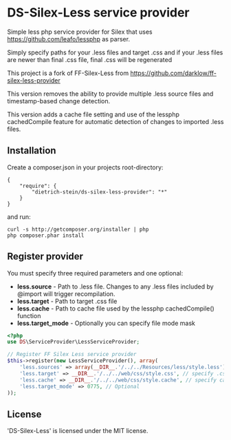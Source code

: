DS-Silex-Less service provider
================

Simple less php service provider for Silex that uses https://github.com/leafo/lessphp as parser.

Simply specify paths for your .less files and target .css and if your .less files are newer than final .css file, final .css will be regenerated

This project is a fork of FF-Silex-Less from https://github.com/darklow/ff-silex-less-provider

This version removes the ability to provide multiple .less source files and timestamp-based change detection.

This version adds a cache file setting and use of the lessphp cachedCompile feature for automatic detection of changes to imported .less files.

Installation
------------

Create a composer.json in your projects root-directory:

    {
        "require": {
            "dietrich-stein/ds-silex-less-provider": "*"
        }
    }

and run:

    curl -s http://getcomposer.org/installer | php
    php composer.phar install


Register provider
-----------------

You must specify three required parameters and one optional:
* **less.source** - Path to .less file. Changes to any .less files included by @import will trigger recompilation.
* **less.target** - Path to target .css file
* **less.cache** - Path to cache file used by the lessphp cachedCompile() function
* **less.target_mode** - Optionally you can specify file mode mask

``` php
<?php
use DS\ServiceProvider\LessServiceProvider;

// Register FF Silex Less service provider
$this->register(new LessServiceProvider(), array(
    'less.sources' => array(__DIR__.'/../../Resources/less/style.less'), // specify .less file
    'less.target' => __DIR__.'/../../web/css/style.css', // specify .css target file
    'less.cache' => __DIR__.'/../../web/css/style.cache', // specify cache file
    'less.target_mode' => 0775, // Optional
));
```

License
-------

'DS-Silex-Less' is licensed under the MIT license.